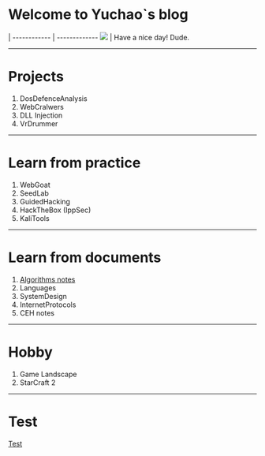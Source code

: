 # Welcome to Yuchao\`s blog
 
 | 
------------ | -------------
![](https://github.com/YuchaoZheng88/YuchaoZheng88.github.io/blob/main/resources/head.png?raw=true) | Have a nice day! Dude.

---
# Projects
  1. DosDefenceAnalysis
  1. WebCralwers
  1. DLL Injection
  1. VrDrummer
  
---
# Learn from practice
  1. WebGoat
  1. SeedLab
  1. GuidedHacking
  1. HackTheBox (IppSec)
  1. KaliTools

---
# Learn from documents
  1. [Algorithms notes](Algorithms/0.md)
  1. Languages
  1. SystemDesign
  1. InternetProtocols
  1. CEH notes

---
# Hobby
  1. Game Landscape
  1. StarCraft 2

---
# Test
[Test](Tests/0.md)
